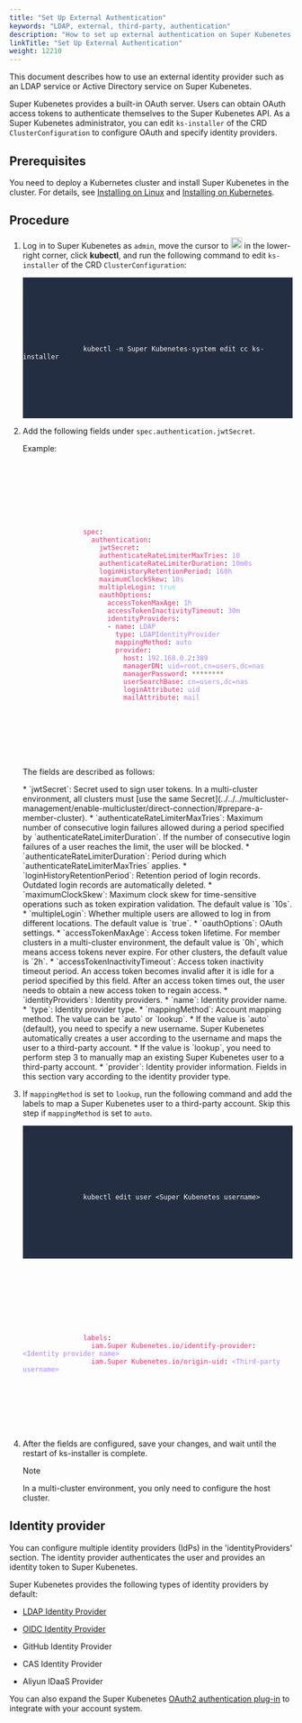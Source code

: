 ```yaml
---
title: "Set Up External Authentication"
keywords: "LDAP, external, third-party, authentication"
description: "How to set up external authentication on Super Kubenetes."
linkTitle: "Set Up External Authentication"
weight: 12210
---
```


This document describes how to use an external identity provider such as an LDAP service or Active Directory service on Super Kubenetes.

Super Kubenetes provides a built-in OAuth server. Users can obtain OAuth access tokens to authenticate themselves to the Super Kubenetes API. As a Super Kubenetes administrator, you can edit  `ks-installer` of the CRD `ClusterConfiguration` to configure OAuth and specify identity providers.

## Prerequisites

You need to deploy a Kubernetes cluster and install Super Kubenetes in the cluster. For details, see [Installing on Linux](/docs/v3.3/installing-on-linux/) and [Installing on Kubernetes](/docs/v3.3/installing-on-kubernetes/).


## Procedure

1. Log in to Super Kubenetes as `admin`, move the cursor to <img src="/dist/assets/docs/v3.3/access-control-and-account-management/external-authentication/set-up-external-authentication/toolbox.png" width="20px" height="20px" alt="icon"> in the lower-right corner, click **kubectl**, and run the following command to edit `ks-installer` of the CRD `ClusterConfiguration`:

   <article className="highlight">
      <pre style="color: rgb(248, 248, 242); background: rgb(36, 46, 66); tab-size: 4;">
         <div className="copy-code-button" title="Copy Code"></div>
         <div className="code-over-div">
            <code>
               <p>
                  kubectl -n Super Kubenetes-system edit cc ks-installer
               </p>
            </code>
         </div>
      </pre>
   </article>

2. Add the following fields under `spec.authentication.jwtSecret`. 

   Example:

   <article className="highlight">
      <pre>
         <div className="copy-code-button" title="Copy Code"></div>
         <div className="code-over-div">
            <code>
               <p>
                  <span style="color:#f92672">spec</span>: 
                  <span style="color:#f92672">&nbsp;&nbsp;authentication</span>: 
                  <span style="color:#f92672">&nbsp;&nbsp;&nbsp;&nbsp;jwtSecret</span>: <span style="color:#e6db74">''</span> 
                  <span style="color:#f92672">&nbsp;&nbsp;&nbsp;&nbsp;authenticateRateLimiterMaxTries</span>: <span style="color:#ae81ff">10</span> 
                  <span style="color:#f92672">&nbsp;&nbsp;&nbsp;&nbsp;authenticateRateLimiterDuration</span>: <span style="color:#ae81ff">10m0s</span> 
                  <span style="color:#f92672">&nbsp;&nbsp;&nbsp;&nbsp;loginHistoryRetentionPeriod</span>: <span style="color:#ae81ff">168h</span> 
                  <span style="color:#f92672">&nbsp;&nbsp;&nbsp;&nbsp;maximumClockSkew</span>: <span style="color:#ae81ff">10s</span> 
                  <span style="color:#f92672">&nbsp;&nbsp;&nbsp;&nbsp;multipleLogin</span>: <span style="color:#66d9ef">true</span> 
                  <span style="color:#f92672">&nbsp;&nbsp;&nbsp;&nbsp;oauthOptions</span>: 
                  <span style="color:#f92672">&nbsp;&nbsp;&nbsp;&nbsp;&nbsp;&nbsp;accessTokenMaxAge</span>: <span style="color:#ae81ff">1h</span> 
                  <span style="color:#f92672">&nbsp;&nbsp;&nbsp;&nbsp;&nbsp;&nbsp;accessTokenInactivityTimeout</span>: <span style="color:#ae81ff">30m</span> 
                  <span style="color:#f92672">&nbsp;&nbsp;&nbsp;&nbsp;&nbsp;&nbsp;identityProviders</span>: 
                  &nbsp;&nbsp;&nbsp;&nbsp;&nbsp;&nbsp;- <span style="color:#f92672">name</span>: <span style="color:#ae81ff">LDAP</span> 
                  <span style="color:#f92672">&nbsp;&nbsp;&nbsp;&nbsp;&nbsp;&nbsp;&nbsp;&nbsp;type</span>: <span style="color:#ae81ff">LDAPIdentityProvider</span> 
                  <span style="color:#f92672">&nbsp;&nbsp;&nbsp;&nbsp;&nbsp;&nbsp;&nbsp;&nbsp;mappingMethod</span>: <span style="color:#ae81ff">auto</span> 
                  <span style="color:#f92672">&nbsp;&nbsp;&nbsp;&nbsp;&nbsp;&nbsp;&nbsp;&nbsp;provider</span>: 
                  <span style="color:#f92672">&nbsp;&nbsp;&nbsp;&nbsp;&nbsp;&nbsp;&nbsp;&nbsp;&nbsp;&nbsp;host</span>: <span style="color:#ae81ff">192.168.0.2</span>:<span style="color:#ae81ff">389</span> 
                  <span style="color:#f92672">&nbsp;&nbsp;&nbsp;&nbsp;&nbsp;&nbsp;&nbsp;&nbsp;&nbsp;&nbsp;managerDN</span>: <span style="color:#ae81ff">uid=root,cn=users,dc=nas</span> 
                  <span style="color:#f92672">&nbsp;&nbsp;&nbsp;&nbsp;&nbsp;&nbsp;&nbsp;&nbsp;&nbsp;&nbsp;managerPassword</span>: <span style="color:#75715e"><span></span>********<span></span></span> 
                  <span style="color:#f92672">&nbsp;&nbsp;&nbsp;&nbsp;&nbsp;&nbsp;&nbsp;&nbsp;&nbsp;&nbsp;userSearchBase</span>: <span style="color:#ae81ff">cn=users,dc=nas</span> 
                  <span style="color:#f92672">&nbsp;&nbsp;&nbsp;&nbsp;&nbsp;&nbsp;&nbsp;&nbsp;&nbsp;&nbsp;loginAttribute</span>: <span style="color:#ae81ff">uid</span> 
                  <span style="color:#f92672">&nbsp;&nbsp;&nbsp;&nbsp;&nbsp;&nbsp;&nbsp;&nbsp;&nbsp;&nbsp;mailAttribute</span>: <span style="color:#ae81ff">mail</span> 
               </p>
            </code>
         </div>
      </pre>
   </article>


   The fields are described as follows:

   <div>
   * `jwtSecret`: Secret used to sign user tokens. In a multi-cluster environment, all clusters must [use the same Secret](../../../multicluster-management/enable-multicluster/direct-connection/#prepare-a-member-cluster). 
   * `authenticateRateLimiterMaxTries`: Maximum number of consecutive login failures allowed during a period specified by `authenticateRateLimiterDuration`. If the number of consecutive login failures of a user reaches the limit, the user will be blocked.
   * `authenticateRateLimiterDuration`: Period during which `authenticateRateLimiterMaxTries` applies.
   * `loginHistoryRetentionPeriod`: Retention period of login records. Outdated login records are automatically deleted.
   * `maximumClockSkew`: Maximum clock skew for time-sensitive operations such as token expiration validation. The default value is `10s`.
   * `multipleLogin`: Whether multiple users are allowed to log in from different locations. The default value is `true`.
   * `oauthOptions`: OAuth settings.
      * `accessTokenMaxAge`: Access token lifetime. For member clusters in a multi-cluster environment, the default value is `0h`, which means access tokens never expire. For other clusters, the default value is `2h`.
      * `accessTokenInactivityTimeout`: Access token inactivity timeout period. An access token becomes invalid after it is idle for a period specified by this field. After an access token times out, the user needs to obtain a new access token to regain access.
      * `identityProviders`: Identity providers.
         * `name`: Identity provider name.
         * `type`: Identity provider type.
         * `mappingMethod`: Account mapping method. The value can be `auto` or `lookup`.
         * If the value is `auto` (default), you need to specify a new username. Super Kubenetes automatically creates a user according to the username and maps the user to a third-party account.
         * If the value is `lookup`, you need to perform step 3 to manually map an existing Super Kubenetes user to a third-party account.
         * `provider`: Identity provider information. Fields in this section vary according to the identity provider type.
   </div>

3. If `mappingMethod` is set to `lookup`, run the following command and add the labels to map a Super Kubenetes user to a third-party account. Skip this step if `mappingMethod` is set to `auto`.

   <article className="highlight">
      <pre style="color: rgb(248, 248, 242); background: rgb(36, 46, 66); tab-size: 4;">
         <div className="copy-code-button" title="Copy Code"></div>
         <div className="code-over-div">
            <code>
               <p>
                  kubectl edit user &lt;Super Kubenetes username&gt;
               </p>
            </code>
         </div>
      </pre>
   </article>
   <article className="highlight">
      <pre>
         <div className="copy-code-button" title="Copy Code"></div>
         <div className="code-over-div">
            <code>
               <p>
                  <span style="color:#f92672">labels</span>: 
                  <span style="color:#f92672">&nbsp;&nbsp;iam.Super Kubenetes.io/identify-provider</span>: <span style="color:#ae81ff">&lt;Identity provider name&gt;</span> 
                  <span style="color:#f92672">&nbsp;&nbsp;iam.Super Kubenetes.io/origin-uid</span>: <span style="color:#ae81ff">&lt;Third-party username&gt;</span> 
               </p>
            </code>
         </div>
      </pre>
   </article>
   
4. After the fields are configured, save your changes, and wait until the restart of ks-installer is complete.

   <div className="notices note">
      <p>Note</p>
      <div>
         In a multi-cluster environment, you only need to configure the host cluster.
      </div>
   </div>



## Identity provider

You can configure multiple identity providers (IdPs) in the 'identityProviders' section. The identity provider authenticates the user and provides an identity token to Super Kubenetes.

Super Kubenetes provides the following types of identity providers by default:

* [LDAP Identity Provider](../use-an-ldap-service)

* [OIDC Identity Provider](../oidc-identity-provider)

* GitHub Identity Provider

* CAS Identity Provider

* Aliyun IDaaS Provider

You can also expand the Super Kubenetes [OAuth2 authentication plug-in](../use-an-oauth2-identity-provider) to integrate with your account system.

